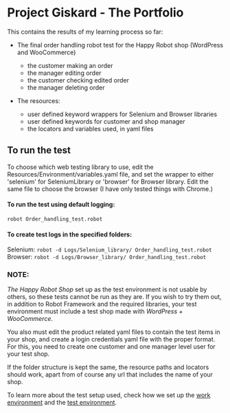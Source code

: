 # Project Giskard - The Portfolio

This contains the results of my learning process so far:

* The final order handling robot test for the Happy Robot shop (WordPress and WooCommerce)
  - the customer making an order
  - the manager editing order
  - the customer checking edited order
  - the manager deleting order


* The resources:
  - user defined keyword wrappers for Selenium and Browser libraries
  - user defined keywords for customer and shop manager
  - the locators and variables used, in yaml files


## To run the test

To choose which web testing library to use, edit the Resources/Environment/variables.yaml file, and set the wrapper to either 'selenium' for SeleniumLibrary or 'browser' for Browser library. Edit the same file to choose the browser (I have only tested things with Chrome.)

#### To run the test using default logging:
`robot Order_handling_test.robot`


#### To create test logs in the specified folders:
Selenium: `robot -d Logs/Selenium_library/ Order_handling_test.robot`\
Browser: `robot -d Logs/Browser_library/ Order_handling_test.robot`


### NOTE:

*The Happy Robot Shop* set up as the test environment is not usable by others, so these tests cannot be run as they are. If you wish to try them out, in addition to Robot Framework and the required libraries, your test environment must include a test shop made with *WordPress + WooCommerce*.

You also  must edit the product related yaml files to contain the test items in your shop, and create a login credentials yaml file with the proper format. For this, you need to create one customer and one manager level user for your test shop.

If the folder structure is kept the same, the resource paths and locators should work, apart from of course any url that includes the name of your shop.

To learn more about the test setup used, check how we set up the [work environment](https://github.com/amauran/project-giskard/wiki/Setting-up-the-work-environment) and the [test environment](https://github.com/amauran/project-giskard/wiki/Setting-up-the-target-environment).